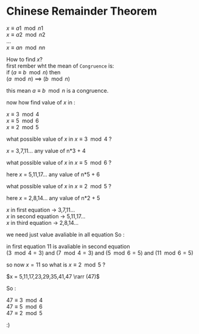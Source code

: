 # Chinese Remainder Theorem

$x \equiv a1 \mod n1$           
$x \equiv a2 \mod n2$       
...             
$x \equiv an \mod nn$       

How to find $x$?        
first rember wht the mean of `Congruence` is:       
if ($a \equiv b \mod n$) then         
($a \mod n$) ==>  ($b \mod n$)

this mean $a \equiv b \mod n$ is a congruence.

now how find value of $x$ in :


$x \equiv 3 \mod 4$           
$x \equiv 5 \mod 6$           
$x \equiv 2 \mod 5$       


what possible value of $x$ in $x \equiv 3 \mod 4$ ?

$x$ = 3,7,11... any value of n*3 + 4 

what possible value of $x$ in $x \equiv 5 \mod 6$ ?

here $x$ = 5,11,17... any value of n*5 + 6

what possible value of $x$ in $x \equiv 2 \mod 5$ ?

here $x$ = 2,8,14... any value of n*2 + 5


$x$ in first equation &rarr; 3,7,11...          
$x$ in second equation &rarr; 5,11,17...            
$x$ in third equation &rarr; 2,8,14...

we need just value avaliable in all equation So :

in first equation 11 is avaliable in second equation  
($3 \mod 4 = 3$) and ($7 \mod 4 = 3$) and ($5 \mod 6 = 5$) and ($11 \mod 6 = 5$)

so now $x = 11$ so what is $x \equiv 2 \mod 5$ ? 

$x = 5,11,17,23,29,35,41,47  \rarr (47)$ 

So :

$47 \equiv 3 \mod 4$           
$47 \equiv 5 \mod 6$           
$47 \equiv 2 \mod 5$       

:)
